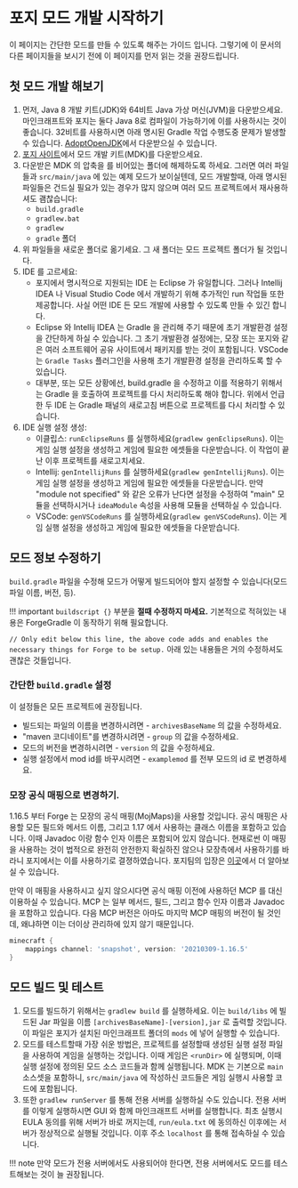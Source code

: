 포지 모드 개발 시작하기
==========================

이 페이지는 간단한 모드를 만들 수 있도록 해주는 가이드 입니다. 그렇기에 이 문서의 다른 페이지들을 보시기 전에 이 페이지를 먼저 읽는 것을 권장드립니다.

첫 모드 개발 해보기
--------------------

1. 먼저, Java 8 개발 키트(JDK)와 64비트 Java 가상 머신(JVM)을 다운받으세요. 마인크래프트와 포지는 둘다 Java 8로 컴파일이 가능하기에 이를 사용하시는 것이 좋습니다. 32비트를 사용하시면 아래 명시된 Gradle 작업 수행도중 문제가 발생할 수 있습니다. [AdoptOpenJDK][jdk]에서 다운받으실 수 있습니다.
2. [포지 사이트][files]에서 모드 개발 키트(MDK)를 다운받으세요.
3. 다운받은 MDK 의 압축을 를 비어있는 폴더에 해제하도록 하세요. 그러면 여러 파일들과 `src/main/java` 에 있는 예제 모드가 보이실텐데, 모드 개발할때, 아래 명시된 파일들은 건드실 필요가 있는 경우가 많지 않으며 여러 모드 프로젝트에서 재사용하셔도 괨찮습니다:
    * `build.gradle`
    * `gradlew.bat`
    * `gradlew`
    * `gradle` 폴더
4. 위 파일들을 새로운 폴더로 옮기세요. 그 새 폴더는 모드 프로젝트 폴더가 될 것입니다.
5. IDE 를 고르세요:
    * 포지에서 명시적으로 지원되는 IDE 는 Eclipse 가 유일합니다. 그러나 Intellij IDEA 나 Visual Studio Code 에서 개발하기 위해 추가적인 run 작업들 또한 제공합니다. 사실 어떤 IDE 든 모드 개발에 사용할 수 있도록 만들 수 있긴 합니다.
    * Eclipse 와 Intellij IDEA 는 Gradle 을 관리해 주기 때문에 초기 개발환경 설정을 간단하게 하실 수 있습니다. 그 초기 개발환경 설정에는, 모장 또는 포지와 같은 여러 소프트웨어 공유 사이트에서 패키지를 받는 것이 포함됩니다. VSCode 는 `Gradle Tasks` 플러그인을 사용해 초기 개발환경 설정을 관리하도록 할 수 있습니다.
    * 대부분, 또는 모든 상황에선, build.gradle 을 수정하고 이를 적용하기 위해서는 Gradle 을 호출하여 프로젝트를 다시 처리하도록 해야 합니다. 위에서 언급한 두 IDE 는 Gradle 패널의 새로고침 버튼으로 프로젝트를 다시 처리할 수 있습니다.
7. IDE 실행 설정 생성:
    * 이클립스: `runEclipseRuns` 를 실행하세요(`gradlew genEclipseRuns`). 이는 게임 실행 설정을 생성하고 게임에 필요한 에셋들을 다운받습니다. 이 작업이 끝난 이후 프로젝트를 새로고치세요.
    * Intellij: `genIntellijRuns` 를 실행하세요(`gradlew genIntellijRuns`). 이는 게임 실행 설정을 생성하고 게임에 필요한 에셋들을 다운받습니다. 만약 "module not specified" 와 같은 오류가 난다면 설정을 수정하여 "main" 모듈을 선택하시거나 `ideaModule` 속성을 사용해 모듈을 선택하실 수 있습니다.
    * VSCode: `genVSCodeRuns` 를 실행하세요(`gradlew genVSCodeRuns`). 이는 게임 실행 설정을 생성하고 게임에 필요한 에셋들을 다운받습니다.

모드 정보 수정하기
--------------------------------

`build.gradle` 파일을 수정해 모드가 어떻게 빌드되어야 할지 설정할 수 있습니다(모드 파일 이름, 버전, 등).

!!! important
    `buildscript {}` 부분을 **절때 수정하지 마세요.** 기본적으로 적혀있는 내용은 ForgeGradle 이 동작하기 위해 필요합니다.

`// Only edit below this line, the above code adds and enables the necessary things for Forge to be setup.` 아래 있는 내용들은 거의 수정하셔도 괜찮은 것들입니다.

### 간단한 `build.gradle` 설정

이 설정들은 모든 프로젝트에 권장됩니다.

* 빌드되는 파일의 이름을 변경하시려면 - `archivesBaseName` 의 값을 수정하세요.
* "maven 코디네이트"를 변경하시려면 - `group` 의 값을 수정하세요.
* 모드의 버전을 변경하시려면 - `version` 의 값을 수정하세요.
* 실행 설정에서 mod id를 바꾸시려면 - `examplemod` 를 전부 모드의 id 로 변경하세요.

### 모장 공식 매핑으로 변경하기.

1.16.5 부터 Forge 는 모장의 공식 매핑(MojMaps)을 사용할 것입니다. 공식 매핑은 사용할 모든 필드와 메서드 이름, 그리고 1.17 에서 사용하는 클래스 이름을 포함하고 있습니다. 이때 Javadoc 이랑 함수 인자 이름은 포함되어 있지 않습니다. 현재로썬 이 매핑을 사용하는 것이 법적으로 완전히 안전한지 확실하진 않으나 모장측에서 사용하기를 바라니 포지에서는 이를 사용하기로 결졍하였습니다. 포지팀의 입장은 [이곳][mojmap]에서 더 알아보실 수 있습니다.

만약 이 매핑을 사용하시고 싶지 않으시다면 공식 매핑 이전에 사용하던 MCP 를 대신 이용하실 수 있습니다. MCP 는 일부 메서드, 필드, 그리고 함수 인자 이름과 Javadoc 을 포함하고 있습니다. 다음 MCP 버전은 아마도 마지막 MCP 매핑의 버전이 될 것인데, 왜냐하면 이는 더이상 관리하에 있지 않기 때문입니다.

```groovy
minecraft {
    mappings channel: 'snapshot', version: '20210309-1.16.5'
}
```

모드 빌드 및 테스트
-----------------------------

1. 모드를 빌드하기 위해서는 `gradlew build` 를 실행하세요. 이는 `build/libs` 에 빌드된 Jar 파일을 이름 `[archivesBaseName]-[version],jar` 로 출력할 것입니다. 이 파일은 포지가 설치된 마인크래프트 폴더의 `mods` 에 넣어 실행할 수 있습니다.
2. 모드를 테스트할때 가장 쉬운 방법은, 프로젝트를 설정할때 생성된 실행 설정 파일을 사용하여 게임을 실행하는 것입니다. 이때 게임은 `<runDir>` 에 실행되며, 이때 실행 설정에 정의된 모드 소스 코드들과 함께 실행됩니다. MDK 는 기본으로 `main` 소스셋을 포함하니, `src/main/java` 에 작성하신 코드들은 게임 실행시 사용할 코드에 포함됩니다.
3. 또한 `gradlew runServer` 를 통해 전용 서버를 실행하실 수도 있습니다. 전용 서버를 이렇게 실행하시면 GUI 와 함께 마인크래프트 서버를 실행합니다. 최초 실행시 EULA 동의를 위해 서버가 바로 꺼지는데, `run/eula.txt` 에 동의하신 이후에는 서버가 정상적으로 실행될 것입니다. 이후 주소 `localhost` 를 통해 접속하실 수 있습니다.

!!! note
    만약 모드가 전용 서버에서도 사용되어야 한다면, 전용 서버에서도 모드를 테스트해보는 것이 늘 권장됩니다.
    
[files]: https://files.minecraftforge.net "포지 파일 배포 사이트"
[jdk]: https://adoptopenjdk.net/?variant=openjdk8&jvmVariant=hotspot "AdoptOpenJdk 8 다운로드 페이지"
[mojmap]: https://github.com/MinecraftForge/MCPConfig/blob/master/Mojang.md
